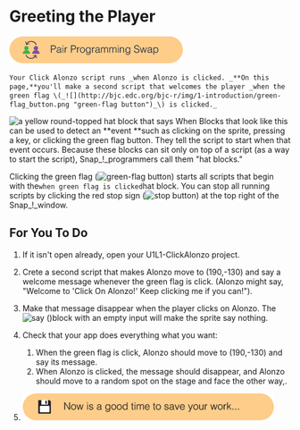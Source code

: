 # Greeting the Player

![](/assets/pair_programming.png)

```
Your Click Alonzo script runs _when Alonzo is clicked. _**On this page,**you'll make a second script that welcomes the player _when the green flag \(_![](http://bjc.edc.org/bjc-r/img/1-introduction/green-flag_button.png "green-flag button")_\) is clicked._
```

![](http://bjc.edc.org/bjc-r/img/1-introduction/hat-block.png "a yellow round-topped hat block that says When") Blocks that look like this can be used to detect an **event **such as clicking on the sprite, pressing a key, or clicking the green flag button. They tell the script to start when that event occurs. Because these blocks can sit only on top of a script \(as a way to start the script\), Snap\_!\_programmers call them "hat blocks."

Clicking the green flag \(![](http://bjc.edc.org/bjc-r/img/1-introduction/green-flag_button.png "green-flag button")\) starts all scripts that begin with the`when green flag is clicked`hat block. You can stop all running scripts by clicking the red stop sign \(![](http://bjc.edc.org/bjc-r/img/1-introduction/stop_button.png "stop button")\) at the top right of the Snap\_!\_window.

## For You To Do

1. If it isn't open already, open your U1L1-ClickAlonzo project.
2. Crete a second script that makes Alonzo move to \(190,-130\) and say a welcome message whenever the green flag is click. \(Alonzo might say, "Welcome to 'Click On Alonzo!' Keep clicking me if you can!"\).
3. Make that message disappear when the player clicks on Alonzo. The ![](http://bjc.edc.org/bjc-r/img/blocks/say-empty.png "say \(\)")block with an empty input will make the sprite say nothing.
4. Check that your app does everything what you want:  
   1. When the green flag is click, Alonzo should move to \(190,-130\) and say its message.  
   2. When Alonzo is clicked, the message should disappear, and Alonzo should move to a random spot on the stage and face the other way,.

5. ![](/assets/save.png)



